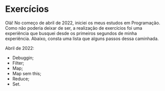 # Exercícios

Olá! No começo de abril de 2022, iniciei os meus estudos em Programação. Como não poderia deixar de ser, a realização de exercícios foi uma experiência que busquei desde os primeiros segundos de minha experiência. Abaixo, consta uma lista que alguns passos dessa caminhada.



Abril de 2022:

- Debuggin;
- Filter;
- Map;
- Map sem this;
- Reduce;
- Set.
